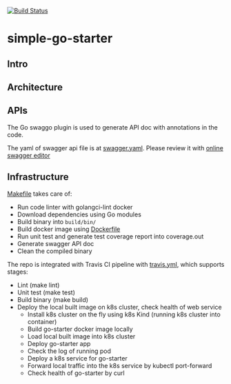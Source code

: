 [![Build Status](https://app.travis-ci.com/DragonSSS/simple-go-starter.svg?branch=master)](https://app.travis-ci.com/DragonSSS/simple-go-starter)

# simple-go-starter

## Intro

## Architecture

## APIs

The Go swaggo plugin is used to generate API doc with annotations in the code.

The yaml of swagger api file is at [swagger.yaml](https://github.com/DragonSSS/simple-go-starter/blob/master/docs/swagger.yaml). Please review it with [online swagger editor](https://editor.swagger.io/)

## Infrastructure

[Makefile](https://github.com/DragonSSS/simple-go-starter/blob/master/Makefile) takes care of:

* Run code linter with golangci-lint docker
* Download dependencies using Go modules
* Build binary into `build/bin/`
* Build docker image using [Dockerfile](https://github.com/DragonSSS/simple-go-starter/blob/master/Dockerfile)
* Run unit test and generate test coverage report into coverage.out
* Generate swagger API doc
* Clean the compiled binary

The repo is integrated with Travis CI pipeline with [travis.yml](https://github.com/DragonSSS/simple-go-starter/blob/master/.travis.yml), which supports stages:

* Lint (make lint)
* Unit test (make test)
* Build binary (make build)
* Deploy the local built image on k8s cluster, check health of web service
  * Install k8s cluster on the fly using k8s Kind (running k8s cluster into container)
  * Build go-starter docker image locally
  * Load local built image into k8s cluster
  * Deploy go-starter app
  * Check the log of running pod
  * Deploy a k8s service for go-starter
  * Forward local traffic into the k8s service by kubectl port-forward
  * Check health of go-starter by curl
